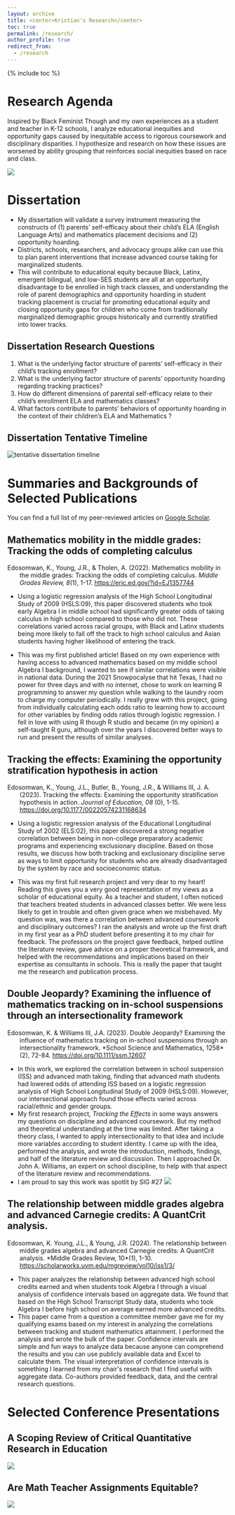 ```yaml
---
layout: archive
title: <center>Kristian's Research</center>
toc: true
permalink: /research/
author_profile: true
redirect_from:
  - /research
---
```


{% include toc %}

# Research Agenda

Inspired by Black Feminist Though and my own experiences as a student and teacher in K-12 schools, I analyze educational inequities and opportunity gaps caused by inequitable access to rigorous coursework and disciplinary disparities. I hypothesize and research on how these issues are worsened by ability grouping that reinforces social inequities based on race and class.

![](https://github.com/kedosomwan/kedosomwan.github.io/assets/172934087/945a664b-e555-44bd-947e-3fac3c420978)

# Dissertation
* My dissertation will validate a survey instrument measuring the constructs of (1) parents’ self-efficacy about their child’s ELA (English Language Arts) and mathematics placement decisions and (2) opportunity hoarding. 
* Districts, schools, researchers, and advocacy groups alike can use this to plan parent interventions that increase advanced course taking for marginalized students. 
* This will contribute to educational equity because Black, Latinx, emergent bilingual, and low-SES students are all at an opportunity disadvantage to be enrolled in high track classes, and understanding the role of parent demographics and opportunity hoarding in student tracking placement is crucial for promoting educational equity and closing opportunity gaps for children who come from traditionally marginalized demographic groups historically and currently stratified into lower tracks.


## Dissertation Research Questions
1. What is the underlying factor structure of parents’ self-efficacy in their child’s tracking enrollment?
2. What is the underlying factor structure of parents’ opportunity hoarding regarding tracking practices?
3. How do different dimensions of parental self-efficacy relate to their child’s enrollment ELA and mathematics classes?
4. What factors contribute to parents’ behaviors of opportunity hoarding in the context of their children’s ELA and Mathematics ?

## Dissertation Tentative Timeline

![tentative dissertation timeline](https://github.com/kedosomwan/kedosomwan.github.io/assets/172934087/a79a7211-4da3-4229-9c7d-6ae52de356b7)

# Summaries and Backgrounds of Selected Publications

You can find a full list of my peer-reviewed articles on <a href="https://scholar.google.com/citations?user=9EWCrkEAAAAJ&hl=en&oi=ao">Google Scholar</a>.

## Mathematics mobility in the middle grades: Tracking the odds of completing calculus

<p style="padding-left: 2em; text-indent: -2em;"> Edosomwan, K., Young, J.R., & Tholen, A. (2022). Mathematics mobility in the middle grades: Tracking the odds of completing calculus. <i>Middle Grades Review, 8</i>(1), 1-17. <a href="https://eric.ed.gov/?id=EJ1357744">https://eric.ed.gov/?id=EJ1357744</a></p>

- Using a logistic regression analysis of the High School Longitudinal Study of 2009 (HSLS:09), this paper discovered students who took early Algebra I in middle school had significantly greater odds of taking calculus in high school compared to those who did not. These correlations varied across racial groups, with Black and Latinx students being more likely to fall off the track to high school calculus and Asian students having higher likelihood of entering the track. 

- This was my first published article! Based on my own experience with having access to advanced mathematics based on my middle school Algebra I background, I wanted to see if similar correlations were visible in national data. During the 2021 Snowpocalyse that hit Texas, I had no power for three days and with no internet, chose to work on learning R programming to answer my question while walking to the laundry room to charge my computer periodically. I really grew with this project, going from individually calculating each odds ratio to learning how to account for other variables by finding odds ratios through logistic regression. I fell in love with using R though R studio and became (in my opinion) a self-taught R guru, although over the years I discovered better ways to run and present the results of similar analyses.


## Tracking the effects: Examining the opportunity stratification hypothesis in action

<p style="padding-left: 2em; text-indent: -2em;">Edosomwan, K., Young, J.L., Butler, B., Young, J.R., & Williams III, J. A. (2023). Tracking the effects: Examining the opportunity stratification hypothesis in action. <i>Journal of Education, 08</i> (0), 1-15. <a href="https://doi.org/10.1177/00220574231168634">https://doi.org/10.1177/00220574231168634</a></p>

- Using a logistic regression analysis of the Educational Longitudinal Study of 2002 (ELS:02), this paper discovered a strong negative correlation between being in non-college preparatory academic programs and experiencing exclusionary discipline. Based on those results, we discuss how both tracking and exclusionary discipline serve as ways to limit opportunity for students who are already disadvantaged by the system by race and socioeconomic status.

- This was my first full research project and very dear to my heart! Reading this gives you a very good representation of my views as a scholar of educational equity. As a teacher and student, I often noticed that teachers treated students in advanced classes better. We were less likely to get in trouble and often given grace when we misbehaved. My question was, was there a correlation between advanced coursework and disciplinary outcomes? I ran the analysis and wrote up the first draft in my first year as a PhD student before presenting it to my chair for feedback. The professors on the project gave feedback, helped outline the literature review, gave advice on a proper theoretical framework, and helped with the recommendations and implications based on their expertise as consultants in schools. This is really the paper that taught me the research and publication process.

## Double Jeopardy? Examining the influence of mathematics tracking on in-school suspensions through an intersectionality framework

<p style="padding-left: 2em; text-indent: -2em;">Edosomwan, K. & Williams III, J.A. (2023). Double Jeopardy? Examining the influence of mathematics tracking on in-school suspensions through an intersectionality framework. *School Science and Mathematics, 1258*(2), 72-84. <a href="https://doi.org/10.1111/ssm.12607">https://doi.org/10.1111/ssm.12607</a></p>

- In this work, we explored the correlation between in school suspension (ISS) and advanced math taking, finding that advanced math students had lowered odds of attending ISS based on a logistic regression analysis of High School Longitudinal Study of 2009 (HSLS:09). However, our intersectional approach found those effects varied across racial/ethnic and gender groups.
- My first research project, *Tracking the Effects* in some ways answers my questions on discipline and advanced coursework. But my method and theoretical understanding at the time was limited. After taking a theory class, I wanted to apply intersectionality to that idea and include more variables according to student identity. I came up with the idea, performed the analysis, and wrote the introduction, methods, findings, and half of the literature review and discussion. Then I approached Dr. John A. Williams, an expert on school discipline, to help with that aspect of the literature review and recommendations.
- I am proud to say this work was spotlit by SIG #27
![](https://github.com/kedosomwan/kedosomwan.github.io/assets/172934087/14dc9af4-02ea-4d0d-ba31-795a479e68dc)


## The relationship between middle grades algebra and advanced Carnegie credits: A QuantCrit analysis.

<p style="padding-left: 2em; text-indent: -2em;">Edosomwan, K. Young, J.L., & Young, J.R. (2024). The relationship between middle grades algebra and advanced Carnegie credits: A QuantCrit analysis. *Middle Grades Review, 10*(1), 1-10. <a href="https://scholarworks.uvm.edu/mgreview/vol10/iss1/3/">https://scholarworks.uvm.edu/mgreview/vol10/iss1/3/</a></p>

- This paper analyzes the relationship between advanced high school credits earned and when students took Algebra I through a visual analysis of confidence intervals based on aggregate data. We found that based on the High School Transcript Study data, students who took Algebra I before high school on average earned more advanced credits.
- This paper came from a question a committee member gave me for my qualifying exams based on my interest in analyzing the correlations between tracking and student mathematics attainment. I performed the analysis and wrote the bulk of the paper. Confidence intervals are simple and fun ways to analyze data because anyone can comprehend the results and you can use publicly available data and Excel to calculate them. The visual interpretation of confidence intervals is something I learned from my chair's research that I find useful with aggregate data. Co-authors provided feedback, data, and the central research questions.

# Selected Conference Presentations

## A Scoping Review of Critical Quantitative Research in Education

![](https://github.com/kedosomwan/kedosomwan.github.io/assets/172934087/f291b78e-b68d-437c-aeaa-5693872e852a)

## Are Math Teacher Assignments Equitable?

![](https://github.com/kedosomwan/kedosomwan.github.io/assets/172934087/81b909d7-ae34-42fb-9a9a-a859ea0b8583)
